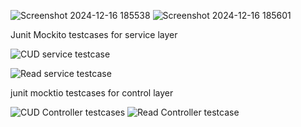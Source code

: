 ![Screenshot 2024-12-16 185538](https://github.com/user-attachments/assets/b35d5a5f-5a3c-4295-8df8-691edffa57bb)
![Screenshot 2024-12-16 185601](https://github.com/user-attachments/assets/e589f2f0-98e0-43bd-9ae1-da6d4439c609)

Junit Mockito testcases for service layer

![CUD service testcase](https://github.com/user-attachments/assets/28e3bf34-8eca-4534-97e3-1218fd90fe9e)


![Read service testcase](https://github.com/user-attachments/assets/c48b27fe-01eb-4e98-81c1-01d5e2093db5)

junit mocktio testcases for control layer


![CUD Controller testcases](https://github.com/user-attachments/assets/8503ad71-6f76-4b63-b9bc-e9b14678167a)
![Read Controller testcase](https://github.com/user-attachments/assets/b859d7e0-469e-4974-a61d-d0548f091ade)
